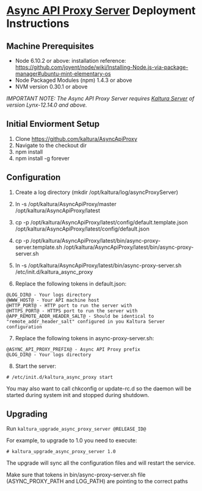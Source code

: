 # [Async API Proxy Server](https://github.com/kaltura/AsyncApiProxy) Deployment Instructions

## Machine Prerequisites
- Node 6.10.2 or above: installation reference: https://github.com/joyent/node/wiki/Installing-Node.js-via-package-manager#ubuntu-mint-elementary-os
- Node Packaged Modules (npm) 1.4.3 or above
- NVM version 0.30.1 or above

*IMPORTANT NOTE: 
The Async API Proxy Server requires [Kaltura Server](https://github.com/kaltura/server) of version Lynx-12.14.0 and above.*


## Initial Enviorment Setup
1. Clone https://github.com/kaltura/AsyncApiProxy
2. Navigate to the checkout dir
3. npm install
4. npm install -g forever

## Configuration
1. Create a log directory (mkdir /opt/kaltura/log/asyncProxyServer)
2. ln -s /opt/kaltura/AsyncApiProxy/master /opt/kaltura/AsyncApiProxy/latest
3. cp -p /opt/kaltura/AsyncApiProxy/latest/config/default.template.json /opt/kaltura/AsyncApiProxy/latest/config/default.json
4. cp -p /opt/kaltura/AsyncApiProxy/latest/bin/async-proxy-server.template.sh /opt/kaltura/AsyncApiProxy/latest/bin/async-proxy-server.sh

5. ln -s /opt/kaltura/AsyncApiProxy/latest/bin/async-proxy-server.sh /etc/init.d/kaltura_async_proxy
6. Replace the following tokens in default.json:
```
@LOG_DIR@ - Your logs directory
@WWW_HOST@ - Your API machine host
@HTTP_PORT@ - HTTP port to run the server with
@HTTPS_PORT@ - HTTPS port to run the server with
@APP_REMOTE_ADDR_HEADER_SALT@ - Should be identical to "remote_addr_header_salt" configured in you Kaltura Server configuration
```

7. Replace the following tokens in async-proxy-server.sh:
```
@ASYNC_API_PROXY_PREFIX@ - Async API Proxy prefix
@LOG_DIR@ - Your logs directory
```

8. Start the server:
```
# /etc/init.d/kaltura_async_proxy start
```
You may also want to call chkconfig or update-rc.d so the daemon will be started during system init and stopped during shutdown.

## Upgrading
Run ```kaltura_upgrade_async_proxy_server @RELEASE_ID@```

For example, to upgrade to 1.0 you need to execute: 
```
# kaltura_upgrade_async_proxy_server 1.0
```

The upgrade will sync all the configuration files and will restart the service.

Make sure that tokens in bin/async-proxy-server.sh file (ASYNC_PROXY_PATH and LOG_PATH) are pointing to the correct paths
